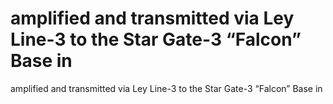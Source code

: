 # amplified and transmitted via Ley Line-3 to the Star Gate-3 “Falcon” Base in

amplified and transmitted via Ley Line-3 to the Star Gate-3 “Falcon” Base in